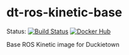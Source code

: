 # dt-ros-kinetic-base

Status:
[![Build Status](http://build-arm.duckietown.org/job/Docker%20Autobuild%20-%20dt-ros-kinetic-base/badge/icon.svg)](http://build-arm.duckietown.org/job/Docker%20Autobuild%20-%20dt-ros-kinetic-base/)
[![Docker Hub](https://img.shields.io/docker/pulls/duckietown/dt-ros-kinetic-base.svg)](https://hub.docker.com/r/duckietown/dt-ros-kinetic-base)

Base ROS Kinetic image for Duckietown
